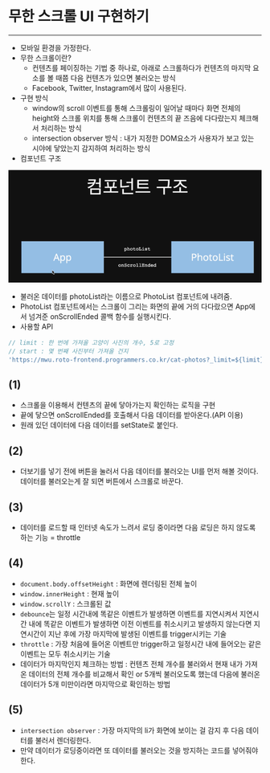 # 무한 스크롤 UI 구현하기
---
- 모바일 환경을 가정한다.
- 무한 스크롤이란?
  - 컨텐츠를 페이징하는 기법 중 하나로, 아래로 스크롤하다가 컨텐츠의 마지막 요소를 볼 때쯤 다음 컨텐츠가 있으면 불러오는 방식
  - Facebook, Twitter, Instagram에서 많이 사용된다.
- 구현 방식
  - window의 scroll 이벤트를 통해 스크롤링이 일어날 때마다 화면 전체의 height와 스크롤 위치를 통해 스크롤이 컨텐츠의 끝 즈음에 다다랐는지 체크해서 처리하는 방식
  - intersection observer 방식 : 내가 지정한 DOM요소가 사용자가 보고 있는 시야에 닿았는지 감지하여 처리하는 방식
- 컴포넌트 구조

![컴포넌트 구조](/infiniteScroll/img/컴포넌트%20구조.png)
  
- 불러온 데이터를 photoList라는 이름으로 PhotoList 컴포넌트에 내려줌.
- PhotoList 컴포넌트에서는 스크롤이 그리는 화면의 끝에 거의 다다랐으면 App에서 넘겨준 onScrollEnded 콜백 함수를 실행시킨다.
- 사용할 API
```javascript
// limit : 한 번에 가져올 고양이 사진의 개수, 5로 고정
// start : 몇 번째 사진부터 가져올 건지
'https://mwu.roto-frontend.programmers.co.kr/cat-photos?_limit=${limit}&_start=${start}'
```
## (1)
- 스크롤을 이용해서 컨텐츠의 끝에 닿아가는지 확인하는 로직을 구현
- 끝에 닿으면 onScrollEnded를 호출해서 다음 데이터를 받아온다.(API 이용)
- 원래 있던 데이터에 다음 데이터를 setState로 붙인다.

## (2)
- 더보기를 넣기 전에 버튼을 눌러서 다음 데이터를 불러오는 UI를 먼저 해볼 것이다. 데이터를 불러오는게 잘 되면 버튼에서 스크롤로 바꾼다.

## (3)
- 데이터를 로드할 때 인터넷 속도가 느려서 로딩 중이라면 다음 로딩은 하지 않도록 하는 기능 = throttle

## (4)
- `document.body.offsetHeight` : 화면에 렌더링된 전체 높이
- `window.innerHeight` : 현재 높이
- `window.scrollY` : 스크롤된 값
- `debounce`는 일정 시간내에 똑같은 이벤트가 발생하면 이벤트를 지연시켜서 지연시간 내에 똑같은 이벤트가 발생하면 이전 이벤트를 취소시키고 발생하지 않는다면 지연시간이 지난 후에 가장 마지막에 발생된 이벤트를 trigger시키는 기술
- `throttle` : 가장 처음에 들어온 이벤트만 trigger하고 일정시간 내에 들어오는 같은 이벤트는 모두 취소시키는 기술
- 데이터가 마지막인지 체크하는 방법 : 컨텐츠 전체 개수를 불러와서 현재 내가 가져온 데이터의 전체 개수를 비교해서 확인 or 5개씩 불러오도록 했는데 다음에 불러온 데이터가 5개 미만이라면 마지막으로 확인하는 방법

## (5)
- `intersection observer` : 가장 마지막의 li가 화면에 보이는 걸 감지 후 다음 데이터를 불러서 렌더링한다.
- 만약 데이터가 로딩중이라면 또 데이터를 불러오는 것을 방지하는 코드를 넣어줘야 한다.